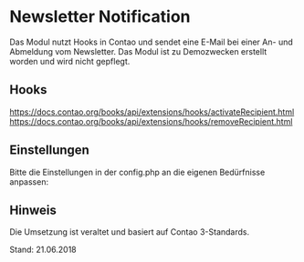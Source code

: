 Newsletter Notification
===

Das Modul nutzt Hooks in Contao und sendet eine E-Mail bei einer An- und Abmeldung vom Newsletter.
Das Modul ist zu Demozwecken erstellt worden und wird nicht gepflegt.

## Hooks
https://docs.contao.org/books/api/extensions/hooks/activateRecipient.html
https://docs.contao.org/books/api/extensions/hooks/removeRecipient.html

## Einstellungen
Bitte die Einstellungen in der config.php an die eigenen Bedürfnisse anpassen:

## Hinweis
Die Umsetzung ist veraltet und basiert auf Contao 3-Standards.

Stand: 21.06.2018

